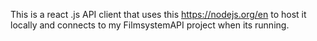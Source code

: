 This is a react .js API client that uses this https://nodejs.org/en to host it locally and connects to my FilmsystemAPI project when its running.
